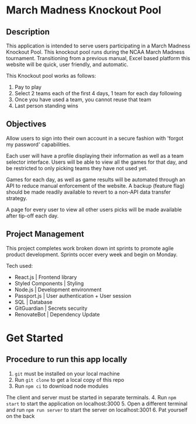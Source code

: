 # March Madness Knockout Pool

## Description
This application is intended to serve users participating in a March Madness Knockout Pool. This knockout pool runs during the NCAA March Madness tournament. Transitioning from a previous manual, Excel based platform this website will be quick, user friendly, and automatic. 

This Knockout pool works as follows:
1. Pay to play
2. Select 2 teams each of the first 4 days, 1 team for each day following
3. Once you have used a team, you cannot reuse that team
4. Last person standing wins

## Objectives
Allow users to sign into their own account in a secure fashion with 'forgot my password' capabilities.

Each user will have a profile displaying their information as well as a team selector interface. Users will be able to view all the games for that day, and be restricted to only picking teams they have not used yet.

Games for each day, as well as game results will be automated through an API to reduce manual enforcement of the website. A backup (feature flag) should be made readily available to revert to a non-API data transfer strategy. 

A page for every user to view all other users picks will be made available after tip-off each day.

## Project Management
This project completes work broken down int sprints to promote agile product development. Sprints occer every week and begin on Monday.

Tech used:
- React.js | Frontend library
- Styled Components | Styling
- Node.js | Development environment
- Passport.js | User authentication + User session
- SQL | Database
- GitGuardian | Secrets security
- RenovateBot | Dependency Update

# Get Started

## Procedure to run this app locally
1. `git` must be installed on your local machine
2. Run `git clone` to get a local copy of this repo
3. Run `npm ci` to download node modules

The client and server must be started in separate terminals.
4. Run `npm start` to start the application on localhost:3000
5. Open a different terminal and run `npm run server` to start the server on localhost:3001
6. Pat yourself on the back
